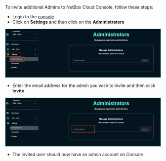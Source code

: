 To invite additional Admins to NetBox Cloud Console, follow these steps: 

- Login to the [console](https://console.netboxlabs.com/)
- Click on **Settings** and then click on the **Administrators**

 ![upgrade options](..//images/console/console-settings-admin.png)

- Enter the email address for the admin you wish to invite and then click **Invite**

 ![upgrade options](..//images/console/console-email-invite.png)

- The invited user should now have an admin account on Console